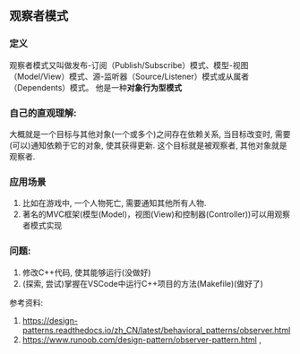 ## 观察者模式

### 定义
观察者模式又叫做发布-订阅（Publish/Subscribe）模式、模型-视图（Model/View）模式、源-监听器（Source/Listener）模式或从属者（Dependents）模式。
他是一种**对象行为型模式**

### 自己的直观理解:
大概就是一个目标与其他对象(一个或多个)之间存在依赖关系, 当目标改变时, 需要(可以)通知依赖于它的对象, 使其获得更新.
这个目标就是被观察者, 其他对象就是观察者.

### 应用场景
1. 比如在游戏中, 一个人物死亡, 需要通知其他所有人物.
2. 著名的MVC框架(模型(Model)，视图(View)和控制器(Controller))可以用观察者模式实现

### 问题:
1. 修改C++代码, 使其能够运行(没做好)
2. (探索, 尝试)掌握在VSCode中运行C++项目的方法(Makefile)(做好了)

参考资料:
1. https://design-patterns.readthedocs.io/zh_CN/latest/behavioral_patterns/observer.html
2. https://www.runoob.com/design-pattern/observer-pattern.html ,